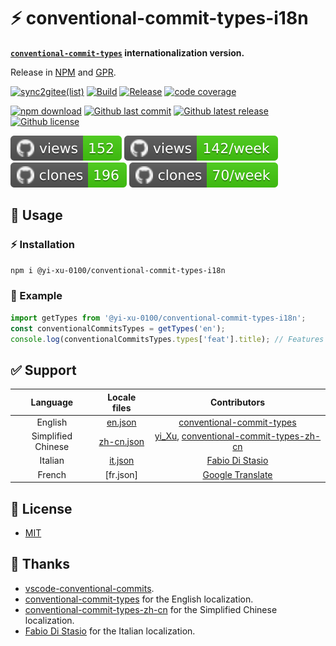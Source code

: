 # ⚡️ conventional-commit-types-i18n

**[`conventional-commit-types`](https://www.npmjs.com/package/conventional-commit-types) internationalization version.**

Release in [NPM](https://www.npmjs.com/package/@yi-xu-0100/conventional-commit-types-i18n) and [GPR](https://github.com/yi-Xu-0100/conventional-commit-types-i18n/packages/628736).

[![sync2gitee(list)](<https://github.com/yi-Xu-0100/hub-mirror/workflows/sync2gitee(list)/badge.svg>)](https://github.com/yi-Xu-0100/hub-mirror)
[![Build](https://github.com/yi-Xu-0100/conventional-commit-types-i18n/workflows/build/badge.svg)](https://github.com/yi-Xu-0100/conventional-commit-types-i18n/actions?query=workflow%3Abuild)
[![Release](https://github.com/yi-Xu-0100/conventional-commit-types-i18n/workflows/release/badge.svg)](https://github.com/yi-Xu-0100/conventional-commit-types-i18n/actions?query=workflow%3Arelease)
[![code coverage](https://img.shields.io/codecov/c/github/yi-Xu-0100/conventional-commit-types-i18n)](https://app.codecov.io/gh/yi-Xu-0100/conventional-commit-types-i18n)

[![npm download](https://img.shields.io/npm/dt/@yi-xu-0100/conventional-commit-types-i18n)](https://www.npmjs.com/package/@yi-xu-0100/conventional-commit-types-i18n)
[![Github last commit](https://img.shields.io/github/last-commit/yi-Xu-0100/repo-list-generator)](https://github.com/yi-Xu-0100/repo-list-generator)
[![Github latest release](https://img.shields.io/github/v/release/yi-Xu-0100/repo-list-generator)](https://github.com/yi-Xu-0100/repo-list-generator/releases)
[![Github license](https://img.shields.io/github/license/yi-Xu-0100/repo-list-generator)](./LICENSE)

[![views](https://raw.githubusercontent.com/yi-Xu-0100/traffic2badge/traffic/traffic-conventional-commit-types-i18n/views.svg)](https://github.com/yi-Xu-0100/traffic2badge/tree/traffic#-conventional-commit-types-i18n)
[![views per week](https://raw.githubusercontent.com/yi-Xu-0100/traffic2badge/traffic/traffic-conventional-commit-types-i18n/views_per_week.svg)](https://github.com/yi-Xu-0100/traffic2badge/tree/traffic#-conventional-commit-types-i18n)
[![clones](https://raw.githubusercontent.com/yi-Xu-0100/traffic2badge/traffic/traffic-conventional-commit-types-i18n/clones.svg)](https://github.com/yi-Xu-0100/traffic2badge/tree/traffic#-conventional-commit-types-i18n)
[![clones per week](https://raw.githubusercontent.com/yi-Xu-0100/traffic2badge/traffic/traffic-conventional-commit-types-i18n/clones_per_week.svg)](https://github.com/yi-Xu-0100/traffic2badge/tree/traffic#-conventional-commit-types-i18n)

## 🚀 Usage

### ⚡ Installation

```bash
npm i @yi-xu-0100/conventional-commit-types-i18n
```

### 🎨 Example

```js
import getTypes from '@yi-xu-0100/conventional-commit-types-i18n';
const conventionalCommitsTypes = getTypes('en');
console.log(conventionalCommitsTypes.types['feat'].title); // Features
```

## ✅ Support

|      Language      | Locale files |                Contributors                |
| :----------------: | :----------: | :----------------------------------------: |
|      English       |  [en.json]   |        [conventional-commit-types]         |
| Simplified Chinese | [zh-cn.json] | [yi_Xu], [conventional-commit-types-zh-cn] |
|      Italian       |  [it.json]   |             [Fabio Di Stasio]              |
|       French       |  [fr.json]   |             [Google Translate]             |

[en.json]: https://github.com/yi-Xu-0100/conventional-commit-types-i18n/blob/main/locale/en.json
[conventional-commit-types]: https://github.com/commitizen/conventional-commit-types
[zh-cn.json]: https://github.com/yi-Xu-0100/conventional-commit-types-i18n/blob/main/locale/zh-cn.json
[yi_xu]: https://github.com/yi-Xu-0100
[conventional-commit-types-zh-cn]: https://github.com/FieldTech/conventional-commit-types-zh-cn
[it.json]: https://github.com/yi-Xu-0100/conventional-commit-types-i18n/blob/main/locale/it.json
[fabio di stasio]: https://github.com/Fabio286
[it.json]: https://github.com/yi-Xu-0100/conventional-commit-types-i18n/blob/main/locale/fr.json
[google translate]: https://translate.google.com/

## 📄 License

- [MIT](https://github.com/yi-Xu-0100/conventional-commit-types-i18n/blob/main/LICENSE)

## 🎉 Thanks

- [vscode-conventional-commits](https://github.com/vivaxy/vscode-conventional-commits).
- [conventional-commit-types](https://github.com/commitizen/conventional-commit-types) for the English localization.
- [conventional-commit-types-zh-cn](https://github.com/FieldTech/conventional-commit-types-zh-cn) for the Simplified Chinese localization.
- [Fabio Di Stasio](https://github.com/Fabio286) for the Italian localization.
